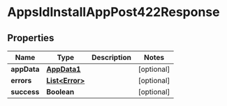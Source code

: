 

# AppsIdInstallAppPost422Response


## Properties

Name | Type | Description | Notes
------------ | ------------- | ------------- | -------------
**appData** | [**AppData1**](AppData1.md) |  |  [optional]
**errors** | [**List&lt;Error&gt;**](Error.md) |  |  [optional]
**success** | **Boolean** |  |  [optional]



